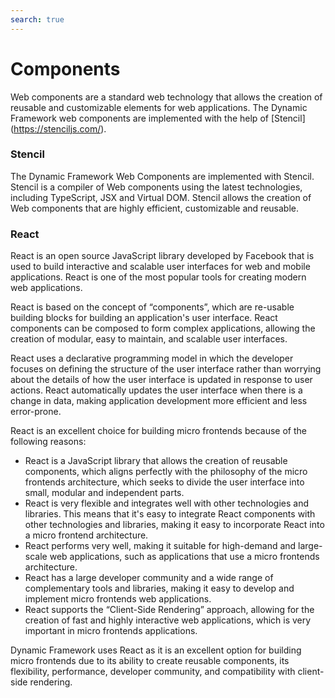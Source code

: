 ```yaml
---
search: true
---
```


# Components

Web components are a standard web technology that allows the creation of reusable and customizable elements for web applications. The Dynamic Framework web components are implemented with the help of [Stencil] (https://stenciljs.com/).


### Stencil

The Dynamic Framework Web Components are implemented with Stencil. Stencil is a compiler of Web components using the latest technologies, including TypeScript, JSX and Virtual DOM. Stencil allows the creation of Web components that are highly efficient, customizable and reusable.


### React

React is an open source JavaScript library developed by Facebook that is used to build interactive and scalable user interfaces for web and mobile applications. React is one of the most popular tools for creating modern web applications.

React is based on the concept of “components”, which are re-usable building blocks for building an application's user interface. React components can be composed to form complex applications, allowing the creation of modular, easy to maintain, and scalable user interfaces.

React uses a declarative programming model in which the developer focuses on defining the structure of the user interface rather than worrying about the details of how the user interface is updated in response to user actions. React automatically updates the user interface when there is a change in data, making application development more efficient and less error-prone.

React is an excellent choice for building micro frontends because of the following reasons:
- React is a JavaScript library that allows the creation of reusable components, which aligns perfectly with the philosophy of the micro frontends architecture, which seeks to divide the user interface into small, modular and independent parts.
- React is very flexible and integrates well with other technologies and libraries. This means that it's easy to integrate React components with other technologies and libraries, making it easy to incorporate React into a micro frontend architecture.
- React performs very well, making it suitable for high-demand and large-scale web applications, such as applications that use a micro frontends architecture.
- React has a large developer community and a wide range of complementary tools and libraries, making it easy to develop and implement micro frontends web applications.
- React supports the “Client-Side Rendering” approach, allowing for the creation of fast and highly interactive web applications, which is very important in micro frontends applications.

Dynamic Framework uses React as it is an excellent option for building micro frontends due to its ability to create reusable components, its flexibility, performance, developer community, and compatibility with client-side rendering.
